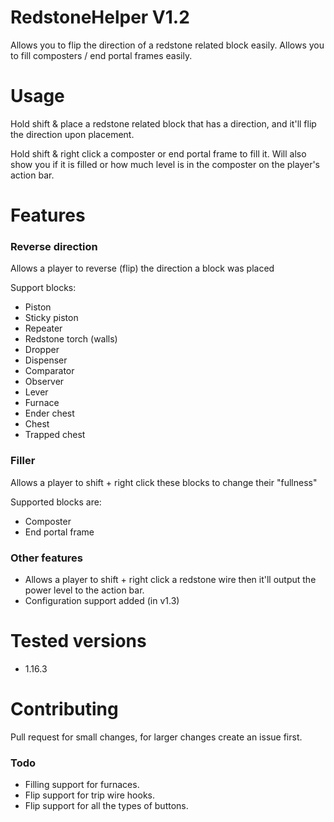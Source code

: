 # RedstoneHelper V1.2
Allows you to flip the direction of a redstone related block easily.
Allows you to fill composters / end portal frames easily.

# Usage
Hold shift & place a redstone related block that has a direction, and it'll flip the direction upon placement.

Hold shift & right click a composter or end portal frame to fill it. Will also show you if it is filled or how much level is in the composter on the player's action bar.



# Features
### Reverse direction
Allows a player to reverse (flip) the direction a block was placed

Support blocks:
* Piston
* Sticky piston
* Repeater
* Redstone torch (walls)
* Dropper
* Dispenser
* Comparator
* Observer
* Lever
* Furnace
* Ender chest
* Chest
* Trapped chest
### Filler
Allows a player to shift + right click these blocks to change their "fullness"

Supported blocks are:
* Composter
* End portal frame

### Other features
* Allows a player to shift + right click a redstone wire then it'll output the power level to the action bar.
* Configuration support added (in v1.3)

# Tested versions
* 1.16.3

# Contributing
Pull request for small changes, for larger changes create an issue first.

### Todo
* Filling support for furnaces.
* Flip support for trip wire hooks.
* Flip support for all the types of buttons.
